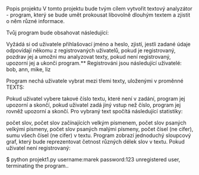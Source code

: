 Popis projektu
V tomto projektu bude tvým cílem vytvořit textový analyzátor - program, který se bude umět prokousat libovolně dlouhým textem a zjistit o něm různé informace.



Tvůj program bude obsahovat následující:


Vyžádá si od uživatele přihlašovací jméno a heslo,
zjistí, jestli zadané údaje odpovídají někomu z registrovaných uživatelů,
pokud je registrovaný, pozdrav jej a umožni mu analyzovat texty,
pokud není registrovaný, upozorni jej a ukonči program.**
Registrováni jsou následující uživatelé: bob, ann, mike, liz

Program nechá uživatele vybrat mezi třemi texty, uloženými v proměnné TEXTS:

Pokud uživatel vybere takové číslo textu, které není v zadání, program jej upozorní a skončí,
pokud uživatel zadá jiný vstup než číslo, program jej rovněž upozorní a skončí.
Pro vybraný text spočítá následující statistiky:

počet slov,
počet slov začínajících velkým písmenem,
počet slov psaných velkými písmeny,
počet slov psaných malými písmeny,
počet čísel (ne cifer),
sumu všech čísel (ne cifer) v textu.
Program zobrazí jednoduchý sloupcový graf, který bude reprezentovat četnost různých délek slov v textu. 
Pokud uživatel není registrovaný:

$ python projekt1.py
username:marek
password:123
unregistered user, terminating the program..

